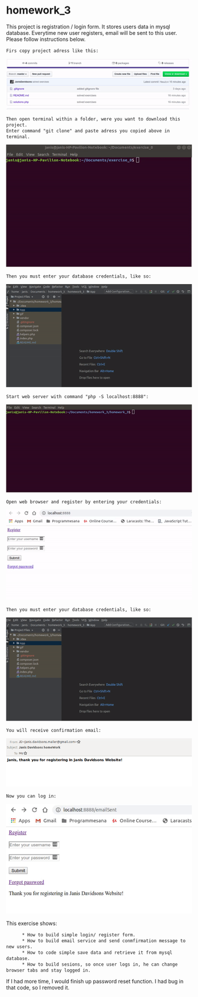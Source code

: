 # homework_3

This project is registration / login form. It stores users data in mysql database. Everytime new user registers, email will
be sent to this user. Please follow instructions below.

    Firs copy project adress like this:

![git demo](gif/git.gif)

    Then open terminal within a folder, were you want to download this project.
    Enter command "git clone" and paste adress you copied above in terminal.

![git demo](gif/terminal.gif)

    Then you must enter your database credentials, like so:
    
![git demo](gif/settings.gif)

    Start web server with command "php -S localhost:8888":
    
![git demo](gif/terminal_2.gif)

    Open web browser and register by entering your credentials:
    
![git demo](gif/web_1.gif)

    Then you must enter your database credentials, like so:
    
![git demo](gif/settings.gif)

    You will receive confirmation email:
    
![Image](gif/mailReceived.png)

    Now you can log in:
    
![git demo](gif/web_2.gif)



This exercise shows:
 
          * How to build simple login/ register form.
          * How to build email service and send conmfirmation message to new users.
          * How to code simple save data and retrieve it from mysql database.
          * How to build sesions, so once user logs in, he can change browser tabs and stay logged in.
          
          
If I had more time, I would finish up password reset function. I had bug in that code, so I removed it.
